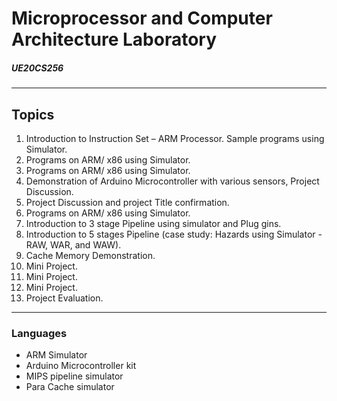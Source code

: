 # Microprocessor and Computer Architecture Laboratory
##### UE20CS256

<hr>

## Topics
1. Introduction to Instruction Set – ARM Processor. Sample programs using Simulator.
2. Programs on ARM/ x86 using Simulator.
3. Programs on ARM/ x86 using Simulator.
4. Demonstration of Arduino Microcontroller with various sensors, Project Discussion.
5. Project Discussion and project Title confirmation.
6. Programs on ARM/ x86 using Simulator.
7. Introduction to 3 stage Pipeline using simulator and Plug gins.
8. Introduction to 5 stages Pipeline (case study: Hazards using Simulator - RAW, WAR, and WAW).
9. Cache Memory Demonstration.
10. Mini Project.
11. Mini Project.
12. Mini Project.
13. Project Evaluation.

<hr>

### Languages
- ARM Simulator
- Arduino Microcontroller kit
- MIPS pipeline simulator
- Para Cache simulator
